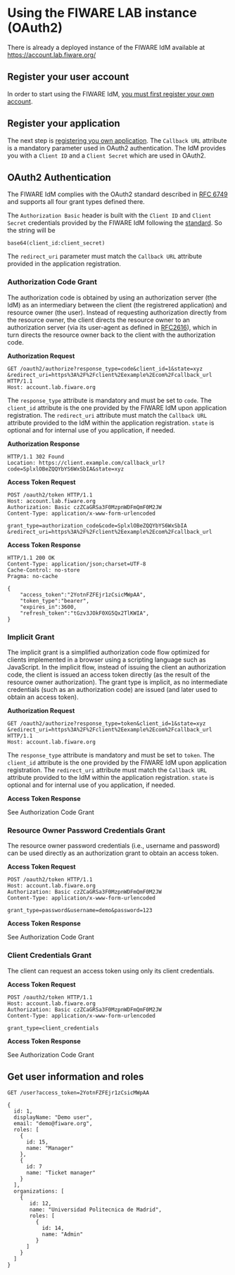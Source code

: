 # Using the FIWARE LAB instance (OAuth2)

There is already a deployed instance of the FIWARE IdM available at https://account.lab.fiware.org/

## Register your user account

In order to start using the FIWARE IdM, [you must first register your own account](https://account.lab.fiware.org/sign_up).

## Register your application

The next step is [registering you own application](https://account.lab.fiware.org/idm/myApplications/create). The `Callback URL` attribute is a mandatory parameter used in OAuth2 authentication. The IdM provides you with a `Client ID` and a `Client Secret` which are used in OAuth2.

## OAuth2 Authentication

The FIWARE IdM complies with the OAuth2 standard described in [RFC 6749](http://tools.ietf.org/html/rfc6749) and supports all four grant types defined there.

The `Authorization Basic` header is built with the `Client ID` and `Client Secret` credentials provided by the FIWARE IdM following the [standard](http://tools.ietf.org/html/rfc2617). So the string will be 

```
base64(client_id:client_secret)
```

The `redirect_uri` parameter must match the `Callback URL` attribute provided in the application registration.

### Authorization Code Grant
The authorization code is obtained by using an authorization server (the IdM) as an intermediary between the client (the registrered application) and resource owner (the user). Instead of requesting authorization directly from the resource owner, the client directs the resource owner to an authorization server (via its user-agent as defined in [RFC2616](http://tools.ietf.org/html/rfc2616)), which in turn directs the resource owner back to the client with the authorization code.

**Authorization Request**

```http
GET /oauth2/authorize?response_type=code&client_id=1&state=xyz
&redirect_uri=https%3A%2F%2Fclient%2Eexample%2Ecom%2Fcallback_url HTTP/1.1
Host: account.lab.fiware.org
```

The `response_type` attribute is mandatory and must be set to `code`. The `client_id` attribute is the one provided by the FIWARE IdM upon application registration. The `redirect_uri` attribute must match the `Callback URL` attribute provided to the IdM within the application registration. `state` is optional and for internal use of you application, if needed.

**Authorization Response**

```http
HTTP/1.1 302 Found
Location: https://client.example.com/callback_url?code=SplxlOBeZQQYbYS6WxSbIA&state=xyz
```

**Access Token Request** 

```http
POST /oauth2/token HTTP/1.1
Host: account.lab.fiware.org
Authorization: Basic czZCaGRSa3F0MzpnWDFmQmF0M2JW
Content-Type: application/x-www-form-urlencoded

grant_type=authorization_code&code=SplxlOBeZQQYbYS6WxSbIA
&redirect_uri=https%3A%2F%2Fclient%2Eexample%2Ecom%2Fcallback_url
```

**Access Token Response** 

```http
HTTP/1.1 200 OK
Content-Type: application/json;charset=UTF-8
Cache-Control: no-store
Pragma: no-cache

{
    "access_token":"2YotnFZFEjr1zCsicMWpAA",
    "token_type":"bearer",
    "expires_in":3600,
    "refresh_token":"tGzv3JOkF0XG5Qx2TlKWIA",
}
```

### Implicit Grant
The implicit grant is a simplified authorization code flow optimized for clients implemented in a browser using a scripting language such as JavaScript. In the implicit flow, instead of issuing the client an authorization code, the client is issued an access token directly (as the result of the resource owner authorization). The grant type is implicit, as no intermediate credentials (such as an authorization code) are issued (and later used to obtain an access token).

**Authorization Request**  

```http
GET /oauth2/authorize?response_type=token&client_id=1&state=xyz
&redirect_uri=https%3A%2F%2Fclient%2Eexample%2Ecom%2Fcallback_url HTTP/1.1
Host: account.lab.fiware.org
```

The `response_type` attribute is mandatory and must be set to `token`. The `client_id` attribute is the one provided by the FIWARE IdM upon application registration. The `redirect_uri` attribute must match the `Callback URL` attribute provided to the IdM within the application registration. `state` is optional and for internal use of you application, if needed.

**Access Token Response** 

See Authorization Code Grant

### Resource Owner Password Credentials Grant
The resource owner password credentials (i.e., username and password) can be used directly as an authorization grant to obtain an access token.

**Access Token Request** 

```http
POST /oauth2/token HTTP/1.1
Host: account.lab.fiware.org
Authorization: Basic czZCaGRSa3F0MzpnWDFmQmF0M2JW
Content-Type: application/x-www-form-urlencoded

grant_type=password&username=demo&password=123
```

**Access Token Response**

See Authorization Code Grant

### Client Credentials Grant
The client can request an access token using only its client credentials.

**Access Token Request** 

```http
POST /oauth2/token HTTP/1.1
Host: account.lab.fiware.org
Authorization: Basic czZCaGRSa3F0MzpnWDFmQmF0M2JW
Content-Type: application/x-www-form-urlencoded

grant_type=client_credentials
```

**Access Token Response**

See Authorization Code Grant


## Get user information and roles

```
GET /user?access_token=2YotnFZFEjr1zCsicMWpAA
```

```
{
  id: 1,
  displayName: "Demo user",
  email: "demo@fiware.org",
  roles: [
    {
      id: 15,
      name: "Manager"
    },
    {
      id: 7
      name: "Ticket manager"
    }
  ],
  organizations: [
    {
       id: 12,
       name: "Universidad Politecnica de Madrid",
       roles: [
         {
           id: 14,
           name: "Admin"
         }
      ]
    }
  ]
}
```